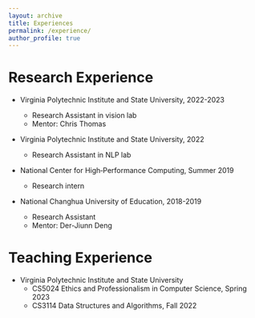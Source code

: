 ```yaml
---
layout: archive
title: Experiences
permalink: /experience/
author_profile: true
---
```



Research Experience
===================

- Virginia Polytechnic Institute and State University, 2022-2023
  - Research Assistant in vision lab
  - Mentor: Chris Thomas

- Virginia Polytechnic Institute and State University, 2022
  - Research Assistant in NLP lab  

- National Center for High‑Performance Computing, Summer 2019
  - Research intern

- National Changhua University of Education, 2018-2019
  - Research Assistant
  - Mentor: Der-Jiunn Deng

Teaching Experience
===================
  
- Virginia Polytechnic Institute and State University  
  - CS5024 Ethics and Professionalism in Computer Science, Spring 2023
  - CS3114 Data Structures and Algorithms, Fall 2022
